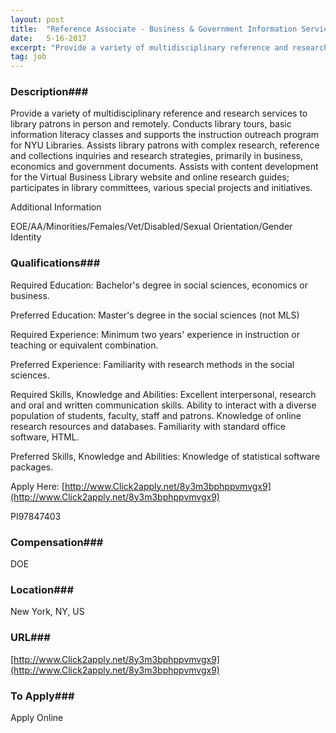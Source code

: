 ```yaml
---
layout: post
title:  "Reference Associate - Business & Government Information Services, Division of Libraries, New York University"
date:   5-16-2017
excerpt: "Provide a variety of multidisciplinary reference and research services to library patrons in person and remotely. Conducts library tours, basic information literacy classes and supports the instruction outreach program for NYU Libraries. Assists library patrons with complex research, reference and collections inquiries and research strategies, primarily in business, economics and..."
tag: job
---
```


### Description###

Provide a variety of multidisciplinary reference and research services to library patrons in person and remotely. Conducts library tours, basic information literacy classes and supports the instruction outreach program for NYU Libraries. Assists library patrons with complex research, reference and collections inquiries and research strategies, primarily in business, economics and government documents. Assists with content development for the Virtual Business Library website and online research guides; participates in library committees, various special projects and initiatives.

Additional Information

EOE/AA/Minorities/Females/Vet/Disabled/Sexual Orientation/Gender Identity




### Qualifications###

Required Education:
Bachelor's degree in social sciences, economics or business.

Preferred Education:
Master's degree in the social sciences (not MLS)

Required Experience:
Minimum two years' experience in instruction or teaching or equivalent combination.

Preferred Experience:
Familiarity with research methods in the social sciences.

Required Skills, Knowledge and Abilities:
Excellent interpersonal, research and oral and written communication skills. Ability to interact with a diverse population of students, faculty, staff and patrons. Knowledge of online research resources and databases. Familiarity with standard office software, HTML.

Preferred Skills, Knowledge and Abilities:
Knowledge of statistical software packages.

Apply Here: [http://www.Click2apply.net/8y3m3bphppvmvgx9](http://www.Click2apply.net/8y3m3bphppvmvgx9)

PI97847403 


### Compensation###

DOE


### Location###

New York, NY, US


### URL###

[http://www.Click2apply.net/8y3m3bphppvmvgx9](http://www.Click2apply.net/8y3m3bphppvmvgx9)

### To Apply###

Apply Online





